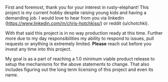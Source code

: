 First and foremost, thank you for your interest in rusty-elephant! This project is my current hobby despite raising young kids and having a demanding job. I would love to hear from you via linkedin (https://www.linkedin.com/in/chris-hotchkiss/) or reddit (u/chotchki).

With that said this project is in no way production ready at this time. Further more due to my day responsibilities my ability to respond to issues, pull requests or anything is extremely limited. **Please** reach out before you invest any time into this project.

My goal is as a part of reaching a 1.0 minimum viable product release to setup the mechanisms for the above statements to change. That also includes figuring out the long term licensing of this project and even its name.
